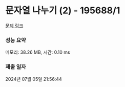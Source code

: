 # 문자열 나누기 (2) - 195688/1 

[문제 링크](https://level.goorm.io/exam/195688/%EB%AC%B8%EC%9E%90%EC%97%B4-%EB%82%98%EB%88%84%EA%B8%B0/quiz/1) 

### 성능 요약

메모리: 38.26 MB, 시간: 0.10 ms

### 제출 일자

2024년 07월 05일 21:56:44

